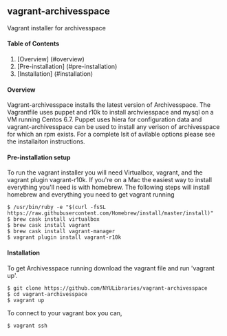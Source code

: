 ## vagrant-archivesspace
Vagrant installer for archivesspace

#### Table of Contents

1.  [Overview] (#overview)
2.  [Pre-installation] (#pre-installation)
3.  [Installation] (#installation)


#### Overview

Vagrant-archivesspace installs the latest version of Archivesspace.
The Vagrantfile uses puppet and r10k to install archviesspace and mysql
on a VM running Centos 6.7.  Puppet uses hiera for configuration data 
and vagrant-archivesspace can be used to install any verison of 
archivesspace for which an rpm exists.  For a complete lsit of 
avilable options please see the installaiton instructions.


#### Pre-installation setup

To run the vagrant installer you will need Virtualbox, vagrant, and the 
vagrant plugin vagrant-r10k.  If you're on a Mac the easiest way to install everything you'll need is with homebrew.  The following steps will install homebrew and 
everything you need to get vagrant running

    $ /usr/bin/ruby -e "$(curl -fsSL https://raw.githubusercontent.com/Homebrew/install/master/install)"
    $ brew cask install virtualbox
    $ brew cask install vagrant
    $ brew cask install vagrant-manager
    $ vagrant plugin install vagrant-r10k


#### Installation

To get Archivesspace running download the vagrant file and run 'vagrant up'.

    $ git clone https://github.com/NYULibraries/vagrant-archivesspace
    $ cd vagrant-archivesspace
    $ vagrant up


To connect to your vagrant box you can,

    $ vagrant ssh

